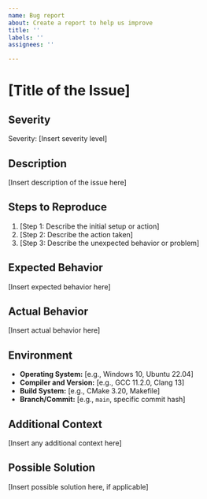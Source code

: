 ```yaml
---
name: Bug report
about: Create a report to help us improve
title: ''
labels: ''
assignees: ''

---
```


# [Title of the Issue]

## Severity
<!-- Choose one: Critical, High, Medium, Low -->
Severity: [Insert severity level]

## Description
<!-- Provide a clear and concise description of the issue. -->
[Insert description of the issue here]

## Steps to Reproduce
1. [Step 1: Describe the initial setup or action]
2. [Step 2: Describe the action taken]
3. [Step 3: Describe the unexpected behavior or problem]

## Expected Behavior
<!-- Describe what you expected to happen. -->
[Insert expected behavior here]

## Actual Behavior
<!-- Describe what actually happened. -->
[Insert actual behavior here]

## Environment
<!-- Include details about the environment where the issue occurs. -->
- **Operating System:** [e.g., Windows 10, Ubuntu 22.04]
- **Compiler and Version:** [e.g., GCC 11.2.0, Clang 13]
- **Build System:** [e.g., CMake 3.20, Makefile]
- **Branch/Commit:** [e.g., `main`, specific commit hash]

## Additional Context
<!-- Add any other relevant information about the issue, such as logs or screenshots. -->
[Insert any additional context here]

## Possible Solution
<!-- If you have an idea of how to fix the issue, describe it here. -->
[Insert possible solution here, if applicable]

